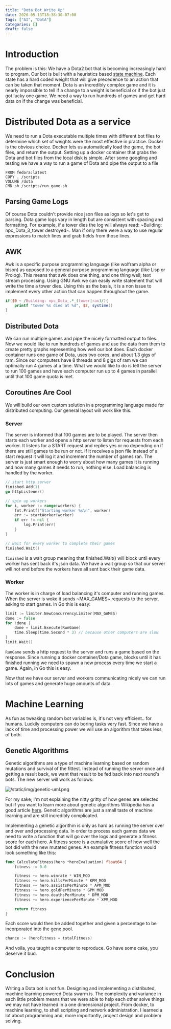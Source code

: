```yaml
---
title: "Dota Bot Write Up"
date: 2020-05-13T18:38:30-07:00
Tags: ["AI", "DotA"]
Categories: []
draft: false
---
```

# Introduction

The problem is this: We have a Dota2 bot that is becoming increasingly hard to
program. Our bot is built with a heuristics based [state machine](https://en.wikipedia.org/wiki/Finite-state_machine). Each state has a hard
coded weight that will give precedence to an action that can be taken that
moment. Dota is an incredibly complex game and it is nearly impossible to tell
if a change to a weight is beneficial or if the bot just got lucky one game. We
need a way to run hundreds of games and get hard data on if the change was
beneficial.

# Distributed Dota as a service

We need to run a Dota executable multiple times with different bot files to
determine which set of weights were the most effective in practice. Docker is
the obvious choice. Docker lets us automatically load the game, the bot files,
and return the output. Setting up a docker container that grabs the Dota and
bot files from the local disk is simple. After some googling and testing we
have a way to run a game of Dota and pipe the output to a file.

```Docker
FROM fedora:latest
COPY . /scripts
VOLUME /dota
CMD sh /scripts/run_game.sh
```

## Parsing Game Logs
Of course Dota couldn't provide nice json files as logs so let's get to
parsing. Dota game logs vary in length but are consistent with spacing and
formatting. For example, if a tower dies the log will always read: ~Building:
npc_Dota_3_tower destroyed~. Man if only there were a way to use regular
expressions to match lines and grab fields from those lines.

## AWK
Awk is a specific purpose programming language (like wolfram alpha or bison)
as opposed to a general purpose programming language (like Lisp or Prolog).
This means that awk does one thing, and one thing well; text stream processing.
Using GNU Awk we can easily write statement that will write the time a tower
dies.  Using this as the basis, it is a non issue to implement every other
action that can happen throughout the game.

```Awk
if($0 ~ /Building: npc_Dota_.*_(tower|rax)/){
    printf "tower %s died at %d", $2, systime()
}
```

## Distributed Dota

We can run multiple games and pipe the nicely formatted output to files. Now we
would like to run hundreds of games and use the data from them to create pretty
graphs representing how well our bot does. Each docker container runs one game
of Dota, uses two cores, and about 1.3 gigs of ram. Since our computers have 8
threads and 8 gigs of ram we can optimally run 4 games at a time. What we would
like to do is tell the server to run 100 games and have each computer run up to
4 games in parallel until that 100 game quota is met.

## Coroutines Are Cool

We will build our own custom solution in a programming language made for
distributed computing. Our general layout will work like this.

### Server
The server is informed that 100 games are to be played. The server
then starts each worker and opens a http server to listen for
requests from each worker. It listens for a START request and
replies yes or no depending on if there are still games to be run
or not. If it receives a json file instead of a start request it
will log it and increment the number of games ran.  The server is
just smart enough to worry about how many games it is running and
how many games it needs to run, nothing else. Load balancing is
handled by the worker.

```Go
// start http server
finished.Add(1)
go httpListener()

// spin up workers
for i, worker := range(workers) {
    fmt.Printf("Starting worker %s\n", worker)
    err := startWorker(worker)
    if err != nil {
        log.Print(err)
    }
}

// wait for every worker to complete their games
finished.Wait()
```

`finished` is a wait group meaning that finished.Wait() will block until every
worker has sent back it's json data. We have a wait group so that our server
will not end before the workers have all sent back their game data.

### Worker
The worker is in charge of load balancing it's computer and running games.
When the server is woke it sends ~MAX_GAMES~ requests to the server, asking to
start games. In Go this is easy:

```Go
limit := limiter.NewConcurrencyLimiter(MAX_GAMES)
done := false
for !done {
	done = limit.Execute(RunGame)
	time.Sleep(time.Second * 3) // because other computers are slow
}
limit.Wait()
```

`RunGame` sends a http request to the server and runs a game based on the
response. Since running a docker container/Dota game, blocks until it has
finished running we need to spawn a new process every time we start a game.
Again, in Go this is easy.

Now that we have our server and workers communicating nicely we can run lots of
games and generate huge amounts of data.

# Machine Learning

As fun as tweaking random bot variables is, it's not very efficient.. for
humans. Luckily computers can do boring tasks very fast. Since we have a lack
of time and processing power we will use an algorithm that takes less of both.

## Genetic Algorithms

Genetic algorithms are a type of machine learning based on random mutations and
survival of the fittest. Instead of running the server once and getting a
result back, we want that result to be fed back into next round's bots. The new
server will work as follows:

![/static/img/genetic-uml.png](/img/genetic-uml.png)

For my sake, I'm not explaining the nitty gritty of how genes are selected but
if you want to learn more about genetic algorithms Wikipedia has a good article
[here](https://en.wikipedia.org/wiki/Genetic_algorithm). Genetic algorithms are
just a small taste of machine learning and are still incredibly complicated.

Implementing a genetic algorithm is only as hard as running the server over and
over and processing data. In order to process each games data we need to write
a function that will go over the logs and generate a fitness score for each
hero. A fitness score is a cumulative score of how well the bot did with the
new mutated genes. An example fitness function would look something like this:

```go
func CalculateFitness(hero *heroEvaluation) float64 {
	fitness := 0.0

	fitness += hero.winrate * WIN_MOD
	fitness += hero.killsPerMinute * KPM_MOD
	fitness += hero.assistsPerMinute * APM_MOD
	fitness += hero.goldPerMinute * GPM_MOD
	fitness += hero.deathsPerMinute * DPM_MOD
	fitness += hero.experiencePerMinute * XPM_MOD

	return fitness
}
```

Each score would then be added together and given a percentage to be
incorporated into the gene pool. 

```go
chance := (heroFitness = totalFitness)
```

And voila, you taught a computer to reproduce. Go have some cake, you
deserve it bud.

# Conclusion

Writing a Dota bot is not fun. Designing and implementing a distributed,
machine learning powered Dota swarm is. The complexity and variance in each
little problem means that we were able to help each other solve things we may
not have learned in a one dimensional project. From docker, to machine
learning, to shell scripting and network administration. I learned a lot about
programming and, more importantly, project design and problem solving.

